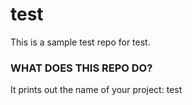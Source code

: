 # test


This is a sample test repo for test.


### WHAT DOES THIS REPO DO?
It prints out the name of your project: test

